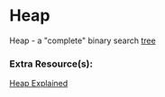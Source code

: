 # Heap
Heap - a "complete" binary search [tree](https://github.com/briandgomez/Study/blob/main/Interview/Data%20Structures/Trees.md) 

### Extra Resource(s):
[Heap Explained](https://www.geeksforgeeks.org/introduction-to-heap-data-structure-and-algorithm-tutorials/)
